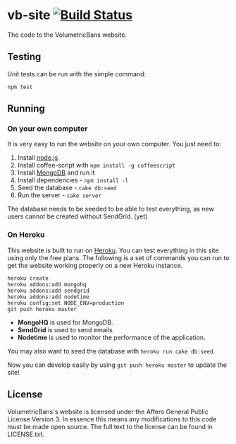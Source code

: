 # vb-site [![Build Status](https://travis-ci.org/VolumetricPixels/vb-site.png)](https://travis-ci.org/VolumetricPixels/vb-site)

The code to the VolumetricBans website.

## Testing

Unit tests can be run with the simple command:

```
npm test
```

## Running

### On your own computer

It is very easy to run the website on your own computer. You just need to:

1. Install [node.js](http://nodejs.org)
2. Install coffee-script with `npm install -g coffeescript`
3. Install [MongoDB](http://www.mongodb.org/) and run it
4. Install dependencies - `npm install -l`
5. Seed the database - `cake db:seed`
6. Run the server - `cake server`

The database needs to be seeded to be able to test everything, as new users
cannot be created without SendGrid. (yet)

### On Heroku

This website is built to run on [Heroku](http://heroku.com). You can test 
everything in this site using only the free plans. The following is a set of 
commands you can run to get the website working properly on a new Heroku 
instance.

```
heroku create
heroku addons:add mongohq
heroku addons:add sendgrid
heroku addons:add nodetime
heroku config:set NODE_ENV=production
git push heroku master
```

* **MongoHQ** is used for MongoDB.
* **SendGrid** is used to send emails.
* **Nodetime** is used to monitor the performance of the application.

You may also want to seed the database with `heroku run cake db:seed`.

Now you can develop easily by using `git push heroku master` to update the site!

## License

VolumetricBans's website is licensed under the Affero General Public License Version 3. In essence this means any modifications to this code must be made open source. The full text to the license can be found in LICENSE.txt.
